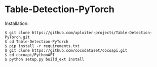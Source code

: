 # Table-Detection-PyTorch

Installation:
```
$ git clone https://github.com/xploiter-projects/Table-Detection-PyTorch.git
$ cd Table-Detection-PyTorch
$ pip install -r requirements.txt
$ git clone https://github.com/cocodataset/cocoapi.git
$ cd cocoapi/PythonAPI
$ python setup.py build_ext install
```
